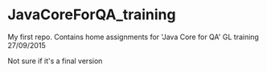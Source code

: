 # JavaCoreForQA_training
My first repo. Contains home assignments for 'Java Core for QA' GL training
27/09/2015

Not sure if it's a final version
